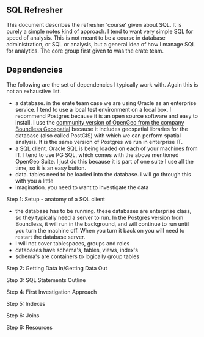 SQL Refresher
-------------

This document describes the refresher 'course' given about SQL.  It is purely a simple notes kind of approach.  I tend to want very simple SQL for speed of analysis.  This is not meant to be a course in database administration, or SQL or analysis, but a general idea of how I manage SQL for analytics.  The core group first given to was the erate team.

Dependencies
------------
The following are the set of dependencies I typically work with.  Again this is not an exhaustive list.
- a database.  in the erate team case we are using Oracle as an enterprise service.  I tend to use a local test environment on a local box.  I recommend Postgres because it is an open source software and easy to install.  I use the [community version of OpenGeo from the company Boundless Geospatial](http://boundlessgeo.com/solutions/opengeo-suite/download/) because it includes geospatial libraries for the database (also called PostGIS) with which we can perform spatial analysis.  It is the same version of Postgres we run in enterprise IT.
- a SQL client.  Oracle SQL is being loaded on each of your machines from IT.  I tend to use PG SQL, which comes with the above mentioned OpenGeo Suite.  I just do this because it is part of one suite I use all the time, so it is an easy button.
- data. tables need to be loaded into the database.  i will go through this with you a little
- imagination.  you need to want to investigate the data 

Step 1: Setup - anatomy of a SQL client
- the database has to be running.  these databases are enterprise class, so they typically need a server to run.  In the Postgres version from Boundless, it will run in the background, and will continue to run until you turn the machine off.  When you turn it back on you will need to restart the database server.  
- I will not cover tablespaces, groups and roles
- databases have schema's, tables, views, index's 
- schema's are containers to logically group tables

Step 2: Getting Data In/Getting Data Out

Step 3: SQL Statements Outline

Step 4: First Investigation Approach

Step 5: Indexes

Step 6: Joins

Step 6: Resources
